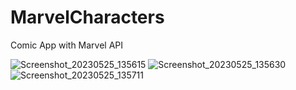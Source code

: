 # MarvelCharacters
Comic App with Marvel API






![Screenshot_20230525_135615](https://github.com/farzinAndroid/MarvelCharacters/assets/124037241/cf29e85b-5f1a-4129-80f3-e50f44663f12)
![Screenshot_20230525_135630](https://github.com/farzinAndroid/MarvelCharacters/assets/124037241/94fafcbc-33a6-4d44-b08f-b11a739970d0)
![Screenshot_20230525_135711](https://github.com/farzinAndroid/MarvelCharacters/assets/124037241/028eee53-cfb8-4026-894b-9f6521894225)
